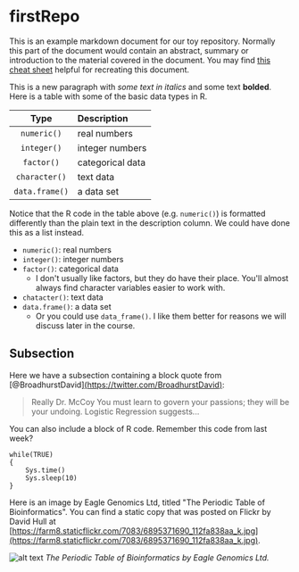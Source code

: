 # firstRepo

This is an example markdown document for our toy repository. Normally this part of the document would contain an abstract, summary or introduction to the material covered in the document. You may find [this cheat sheet](https://github.com/adam-p/markdown-here/wiki/Markdown-Cheatsheet) helpful for recreating this document.

This is a new paragraph with *some text in italics* and some text **bolded**. Here is a table with some of the basic data types in R.

|Type|Description|
|:----:|:----------|
|`numeric()`|real numbers|
|`integer()`|integer numbers|
|`factor()`|categorical data|
|`character()`|text data|
|`data.frame()`|a data set|

Notice that the R code in the table above (e.g. `numeric()`) is formatted differently than the plain text in the description column. We could have done this as a list instead.

*	`numeric()`: real numbers
*	`integer()`: integer numbers
*	`factor()`: categorical data
    * I don't usually like factors, but they do have their place. You'll almost always find character variables easier to work with.
*	`chatacter()`: text data
*	`data.frame()`: a data set
    * Or you could use `data_frame()`. I like them better for reasons we will discuss later in the course.

## Subsection

Here we have a subsection containing a block quote from [@BroadhurstDavid][(https://twitter.com/BroadhurstDavid)](https://twitter.com/BroadhurstDavid):
> Really Dr. McCoy You must learn to govern your passions; they will be your undoing. Logistic Regression suggests...

You can also include a block of R code. Remember this code from last week?
```
while(TRUE)
{
    Sys.time()
    Sys.sleep(10)
}
```
Here is an image by Eagle Genomics Ltd, titled "The Periodic Table of Bioinformatics". You can find a static copy that was posted on Flickr by David Hull at [https://farm8.staticflickr.com/7083/6895371690_112fa838aa_k.jpg](https://farm8.staticflickr.com/7083/6895371690_112fa838aa_k.jpg).

![alt text](https://farm8.staticflickr.com/7083/6895371690_112fa838aa_k.jpg)
*The Periodic Table of Bioinformatics by Eagle Genomics Ltd.*



